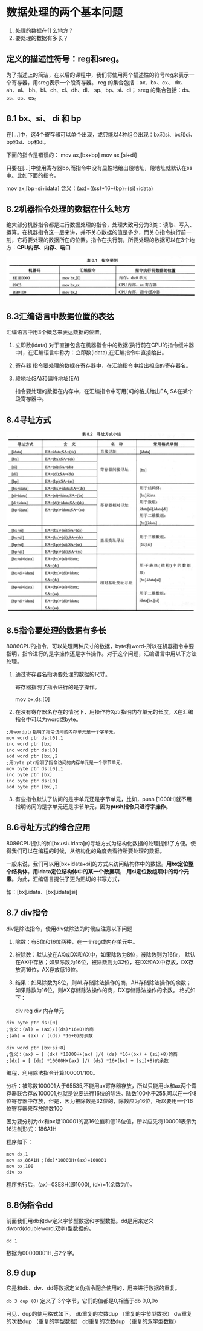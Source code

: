 # 数据处理的两个基本问题

1. 处理的数据在什么地方？
2. 要处理的数据有多长？

## 定义的描述性符号：reg和sreg。
为了描述上的简洁，在以后的课程中，我们将使用两个描述性的符号reg来表示一个寄存器，用sreg表示一个段寄存器。
reg 的集合包括：ax、bx、cx、 dx、ah、al、 bh、bl、ch、cl、dh、dl、 sp、bp、si、di；
sreg 的集合包括：ds、ss、cs、es。



## 8.1 bx、si、 di 和 bp

在[...]中，这4个寄存器可以单个出现，或只能以4种组合出现：bx和si、bx和di、bp和si、bp和di。

下面的指令是错误的：
mov ax,[bx+bp]
mov ax,[si+di]

只要在[...]中使用寄存器bp,而指令中没有显性地给出段地址，段地址就默认在ss中。比如下面的指令。

mov ax,[bp+si+idata]  		含义：(ax)=((ss)*16+(bp)+(si)+idata)


## 8.2机器指令处理的数据在什么地方

绝大部分机器指令都是进行数据处理的指令，处理大致可分为3类：读取、写入、运算。在机器指令这一层来讲，并不关心数据的值是多少，而关心指令执行前一刻，它将要处理的数据所在的位置。指令在执行前，所要处理的数据可以在3个地方：**CPU内部、内存、端口**

![image-20210124131400477](images/8/image-20210124131400477.png)

## 8.3汇编语言中数据位置的表达

汇编语言中用3个概念来表达数据的位置。

1. 立即数(idata)
   对于直接包含在机器指令中的数据(执行前在CPU的指令缓冲器中)，在汇编语言中称为：立即数(idata),在汇编指令中直接给出。

2. 寄存器
   指令要处理的数据在寄存器中，在汇编指令中给出相应的寄存器名。

3. 段地址(SA)和偏移地址(EA)

   指令要处理的数据在内存中，在汇编指令中可用[X]的格式给出EA, SA在某个段寄存器中。

## 8.4寻址方式

![image-20210124131854192](images/8/image-20210124131854192.png)

## 8.5指令要处理的数据有多长

8086CPU的指令，可以处理两种尺寸的数据，byte和word-所以在机器指令中要指明，指令进行的是字操作还是字节操作。对于这个问题，汇编语言中用以下方法处理。

1. 通过寄存器名指明要处理的数据的尺寸。

   寄存器指明了指令进行的是字操作。

   mov bx,ds:[0]

2. 在没有寄存器名存在的情况下，用操作符Xptr指明内存单元的长度，X在汇编指令中可以为word或byte。

```assembly
;用wordptr指明了指令访问的内存单元是一个字单元。
mov word ptr ds:[0],1 
inc word ptr [bx]
inc word ptr ds:[0]
add word ptr [bx],2
;用byte ptr指明了指令访问的内存单元是一个字节单元。
mov byte ptr ds:[0],1
inc byte ptr [bx]
inc byte ptr ds:[0]
add byte ptr [bx],2

```

3. 有些指令默认了访问的是字单元还是字节单元，比如，push [1000H]就不用指明访问的是字单元还是字节单元，因为**push指令只进行字操作**。

## 8.6寻址方式的综合应用

8086CPU提供的如[bx+si+idata]的寻址方式为结构化数据的处理提供了方便。使得我们可以在编程的时候，从结构化的角度去看待所要处理的数据。

一般来说，我们可以用[bx+idata+si]的方式来访问结构体中的数据。**用bx定位整个结构体**，**用idata定位结构体中的某一个数据项**， **用si定位数组项中的每个元素**。为此，汇编语言提供了更为贴切的书写方式，

如：[bx].idata、[bx].idata[si] 



## 8.7 div指令

div是除法指令，使用div做除法的时候应注意以下问题

1. 除数：有8位和16位两种，在一个reg或内存单元中。

2. 被除数：默认放在AX或DX和AX中，如果除数为8位，被除数则为16位， 默认在AX中存放；如果除数为16位，被除数则为32位，在DX和AX中存放，DX存放高16位，AX存放低16位。

3. 结果：如果除数为8位，则AL存储除法操作的商，AH存储除法操作的余数； 如果除数为16位，则AX存储除法操作的商，DX存储除法操作的余数。
   格式如下：

   div reg
   div 内存单元

```assembly
div byte ptr ds:[0]
;含义：(al) = (ax)/((ds)*16+0)的商
;(ah) = (ax) / ((ds) *16+0)的余数

div word ptr [bx+si+8]
;含义：(ax) = [ (dx) *10000H+(ax) ]/( (ds) *16+(bx) + (si)+8)的商
;(dx) = [ (dx) *10000H+(ax) ]/( (ds) *16+(bx) + (si)+8)的余数

```

编程，利用除法指令计算100001/100。

分析：被除数100001大于65535,不能用ax寄存器存放，所以只能用dx和ax两个寄存器联合存放100001,也就是说要进行16位的除法。除数100小于255,可以在一个8位寄存器中存放，但是，因为被除数是32位的，除数应为16位，所以要用一个16位寄存器来存放除数100

因为要分别为dx和ax赋100001的高16位值和低16位值，所以应先将100001表示为16进制形式：186A1H

程序如下：

```assembly
mov dx,1
mov ax,86A1H ;(dx)*10000H+(ax)=100001
mov bx,100
div bx
```

程序执行后，(ax)=03E8H(即1000), (dx)=1(余数为1)。

## 8.8伪指令dd

前面我们用db和dw定义字节型数据和字型数据。dd是用来定义dword(doubleword,双字)型数据的。

`dd 1`

 数据为00000001H,占2个字。

## 8.9 dup

它是和db、dw、dd等数据定义伪指令配合使用的，用来进行数据的重复。

`db 3 dup (0)`
定义了 3个字节，它们的值都是0,相当于db 0,0,0o

可见，dup的使用格式如下。
db重复的次数dup （重复的字节型数据）
dw重复的次数dup （重复的字型数据）
dd重复的次数dup （重复的双字型数据）